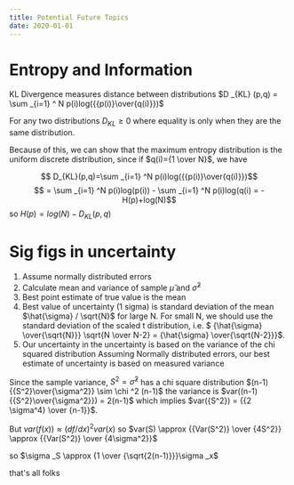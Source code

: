 ```yaml
---
title: Potential Future Topics
date: 2020-01-01
---
```


# Entropy and Information

KL Divergence measures distance between distributions $D _{KL} (p,q) = \sum _{i=1} ^ N p(i)log({{p(i)}\over{q(i)}})$

For any two distributions $D_{KL} \ge 0$ where equality is only when they are the same distribution.

Because of this, we can show that the maximum entropy distribution is the uniform discrete distribution, since if $q(i)={1 \over N}$, we have 

$$ D_{KL}(p,q)=\sum _{i=1} ^N p(i)log({{p(i)}\over{q(i)}})$$
$$ = \sum _{i=1} ^N p(i)log(p(i)) - \sum _{i=1} ^N p(i)log(q(i) = -H(p)+log(N)$$ 
so $H(p) = log(N) - D _{KL} (p,q)$

# Sig figs in uncertainty

1. Assume normally distributed errors
2. Calculate mean and variance of sample $\hat{\mu}$ and $\hat{\sigma} ^2$
3. Best point estimate of true value is the mean
4. Best value of uncertainty (1 sigma) is standard deviation of the mean $\hat{\sigma} / \sqrt{N}$ for large N. For small N, we should use the standard deviation of the scaled t distribution, i.e. $ {\hat{\sigma} \over{\sqrt{N}}} \sqrt{N \over N-2} = {\hat{\sigma} \over{\sqrt{N-2}}}$.
5. Our uncertainty in the uncertainty is based on the variance of the chi squared distribution
Assuming Normally distributed errors, our best estimate of uncertainty is based on measured variance

Since the sample variance, $S^2 = \hat{\sigma}^2$ has a chi square distribution $(n-1){{S^2}\over{\sigma^2}} \sim \chi ^2 (n-1)$ the variance is $var((n-1){{S^2}\over{\sigma^2}}) = 2(n-1)$ which implies $var({S^2}) = {{2 \sigma^4} \over {n-1}}$.

But $var(f(x))\approx (df/dx)^2 var(x)$ so $var(S) \approx {{Var(S^2)} \over {4S^2}} \approx {{Var(S^2)} \over {4\sigma^2}}$

so $\sigma _S \approx {1 \over {\sqrt{2(n-1)}}}\sigma _x$



that's all folks
